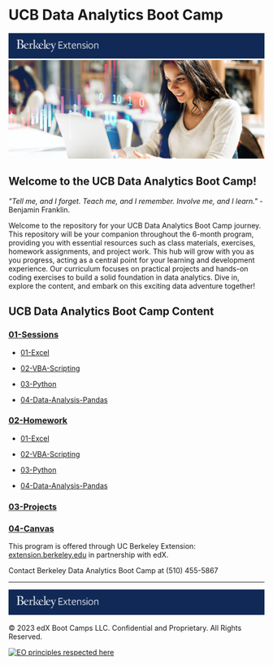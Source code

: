 # UCB Data Analytics Boot Camp
[![UCB BootCamps](images/Berkeley_Extension.png)](https://bootcamp.berkeley.edu/data/)
[![UCB BootCamps](images/UCB_data.jpeg)](https://bootcamp.berkeley.edu/data/)

## Welcome to the UCB Data Analytics Boot Camp!

_"Tell me, and I forget. Teach me, and I remember. Involve me, and I learn."_ - Benjamin Franklin.

Welcome to the repository for your UCB Data Analytics Boot Camp journey. This repository will be your companion throughout the 6-month program, providing you with essential resources such as class materials, exercises, homework assignments, and project work. This hub will grow with you as you progress, acting as a central point for your learning and development experience. Our curriculum focuses on practical projects and hands-on coding exercises to build a solid foundation in data analytics. Dive in, explore the content, and embark on this exciting data adventure together!

## UCB Data Analytics Boot Camp Content

### [01-Sessions](01-Sessions)
* [01-Excel](01-Sessions/01-Excel)

* [02-VBA-Scripting](01-Sessions/02-VBA-Scripting)

* [03-Python](01-Sessions/03-Python)

* [04-Data-Analysis-Pandas](01-Sessions/04-Data-Analysis-Pandas)



### [02-Homework](02-Homework)
* [01-Excel](02-Homework/01-Excel)

* [02-VBA-Scripting](02-Homework/02-VBA-Scripting)

* [03-Python](02-Homework/03-Python)

* [04-Data-Analysis-Pandas](02-Homework/04-Data-Analysis-Pandas)



### [03-Projects](03-Projects)
### [04-Canvas](04-Canvas)

This program is offered through UC Berkeley Extension: [extension.berkeley.edu](https://extension.berkeley.edu) in partnership with edX.

Contact Berkeley Data Analytics Boot Camp at (510) 455-5867

---
[![UCB BootCamps](images/Berkeley_Extension.png)](https://bootcamp.berkeley.edu)

© 2023 edX Boot Camps LLC. Confidential and Proprietary. All Rights Reserved.

[![EO principles respected here](https://www.elegantobjects.org/badge.svg)](https://www.elegantobjects.org)
